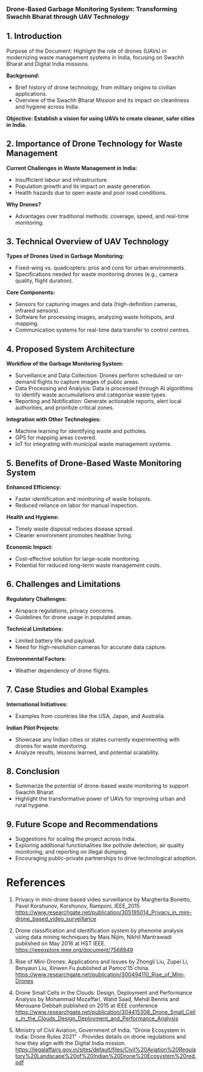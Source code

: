 ### Drone-Based Garbage Monitoring System: Transforming Swachh Bharat through UAV Technology

## 1. Introduction

Purpose of the Document: Highlight the role of drones (UAVs) in modernizing waste management systems in India, focusing on Swachh Bharat and Digital India missions.

**Background:**

* Brief history of drone technology, from military origins to civilian applications.
* Overview of the Swachh Bharat Mission and its impact on cleanliness and hygiene across India.

**Objective: Establish a vision for using UAVs to create cleaner, safer cities in India.**

## 2. Importance of Drone Technology for Waste Management

**Current Challenges in Waste Management in India:**

* Insufficient labour and infrastructure.
* Population growth and its impact on waste generation.
* Health hazards due to open waste and poor road conditions.

**Why Drones?**

* Advantages over traditional methods: coverage, speed, and real-time monitoring.

## 3. Technical Overview of UAV Technology

**Types of Drones Used in Garbage Monitoring:**

* Fixed-wing vs. quadcopters: pros and cons for urban environments.
* Specifications needed for waste monitoring drones (e.g., camera quality, flight duration).

**Core Components:**

* Sensors for capturing images and data (high-definition cameras, infrared sensors).
* Software for processing images, analyzing waste hotspots, and mapping.
* Communication systems for real-time data transfer to control centres.


## 4. Proposed System Architecture

**Workflow of the Garbage Monitoring System:**

* Surveillance and Data Collection: Drones perform scheduled or on-demand flights to capture images of public areas.
* Data Processing and Analysis: Data is processed through AI algorithms to identify waste accumulations and categorise waste types.
* Reporting and Notification: Generate actionable reports, alert local authorities, and prioritize critical zones.

**Integration with Other Technologies:**

* Machine learning for identifying waste and potholes.
* GPS for mapping areas covered.
* IoT for integrating with municipal waste management systems.

## 5. Benefits of Drone-Based Waste Monitoring System

**Enhanced Efficiency:**

* Faster identification and monitoring of waste hotspots.
* Reduced reliance on labor for manual inspection.

**Health and Hygiene:**

* Timely waste disposal reduces disease spread.
* Cleaner environment promotes healthier living.

**Economic Impact:**

* Cost-effective solution for large-scale monitoring.
* Potential for reduced long-term waste management costs.

## 6. Challenges and Limitations

**Regulatory Challenges:**

* Airspace regulations, privacy concerns.
* Guidelines for drone usage in populated areas.

**Technical Limitations:**

* Limited battery life and payload.
* Need for high-resolution cameras for accurate data capture.

**Environmental Factors:**

* Weather dependency of drone flights.

## 7. Case Studies and Global Examples

**International Initiatives:**

* Examples from countries like the USA, Japan, and Australia.

**Indian Pilot Projects:**

* Showcase any Indian cities or states currently experimenting with drones for waste monitoring.
* Analyze results, lessons learned, and potential scalability.

## 8. Conclusion

* Summarize the potential of drone-based waste monitoring to support Swachh Bharat.
* Highlight the transformative power of UAVs for improving urban and rural hygiene.

## 9. Future Scope and Recommendations

* Suggestions for scaling the project across India.
* Exploring additional functionalities like pothole detection, air quality monitoring, and reporting on illegal dumping.
* Encouraging public-private partnerships to drive technological adoption.

# References

1. Privacy in mini-drone based video surveillance by Margherita Bonetto, Pavel Korshunov, Korshunov, Ramponi, IEEE_2015
https://www.researchgate.net/publication/305195014_Privacy_in_mini-drone_based_video_surveillance

2. Drone classification and identification system by phenome analysis using data mining techniques by Mais Nijim, Nikhil Mantrawadi published on May 2016 at HST IEEE.
https://ieeexplore.ieee.org/document/7568949

3. Rise of Mini-Drones: Applications and Issues by Zhongli Liu, Zupei Li, Benyaun Liu, Xinwen Fu published at Pamco'15 china.
https://www.researchgate.net/publication/300494110_Rise_of_Mini-Drones

4. Drone Small Cells in the Clouds: Design, Deployment and Performance Analysis by Mohammad Mozaffari, Walid Saad, Mehdi Bennis and Merouane Debbah published on 2015 at IEEE conference
https://www.researchgate.net/publication/304415308_Drone_Small_Cells_in_the_Clouds_Design_Deployment_and_Performance_Analysis

5. Ministry of Civil Aviation, Government of India. "Drone Ecosystem in India: Drone Rules 2021" - Provides details on drone regulations and how they align with the Digital India mission. https://legalaffairs.gov.in/sites/default/files/Civil%20Aviation%20Regulatory%20Landscape%20of%20Indian%20Drone%20Ecosystem%20red.pdf

